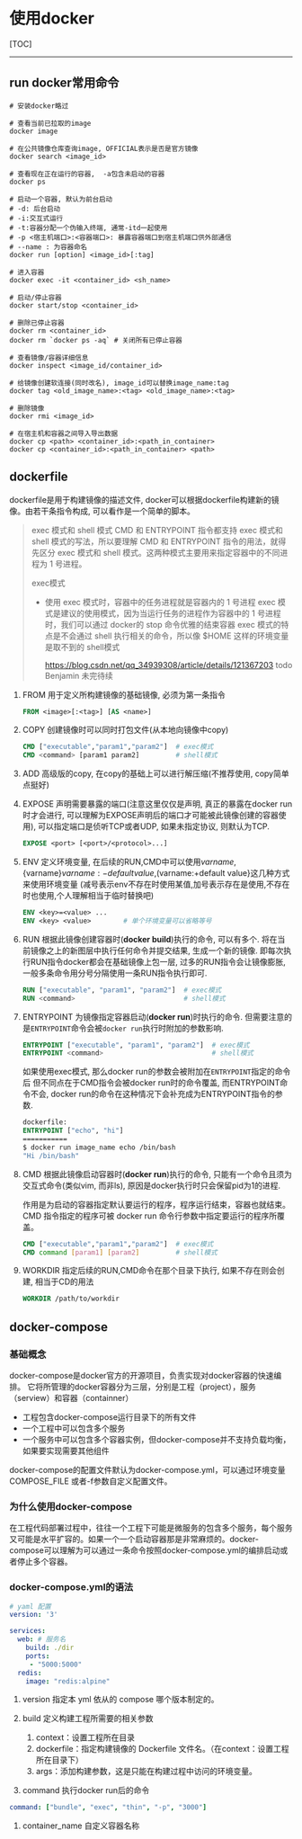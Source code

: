 # 使用docker

[TOC]

---

## run docker常用命令

```shell
# 安装docker略过

# 查看当前已拉取的image
docker image

# 在公共镜像仓库查询image, OFFICIAL表示是否是官方镜像
docker search <image_id>

# 查看现在正在运行的容器,  -a包含未启动的容器
docker ps

# 启动一个容器, 默认为前台启动
# -d: 后台启动
# -i:交互式运行
# -t:容器分配一个伪输入终端, 通常-itd一起使用
# -p <宿主机端口>:<容器端口>: 暴露容器端口到宿主机端口供外部通信 
# --name : 为容器命名
docker run [option] <image_id>[:tag]

# 进入容器
docker exec -it <container_id> <sh_name>

# 启动/停止容器
docker start/stop <container_id>

# 删除已停止容器
docker rm <container_id>
docker rm `docker ps -aq` # 关闭所有已停止容器

# 查看镜像/容器详细信息
docker inspect <image_id/container_id>

# 给镜像创建软连接(同时改名), image_id可以替换image_name:tag
docker tag <old_image_name>:<tag> <old_image_name>:<tag>

# 删除镜像
docker rmi <image_id>

# 在宿主机和容器之间导入导出数据
docker cp <path> <container_id>:<path_in_container>
docker cp <container_id>:<path_in_container> <path>
```

## dockerfile

dockerfile是用于构建镜像的描述文件, docker可以根据dockerfile构建新的镜像。由若干条指令构成, 可以看作是一个简单的脚本。

> exec 模式和 shell 模式
> CMD 和 ENTRYPOINT 指令都支持 exec 模式和 shell 模式的写法，所以要理解 CMD 和 ENTRYPOINT 指令的用法，就得先区分 exec 模式和 shell 模式。这两种模式主要用来指定容器中的不同进程为 1 号进程。
>
> exec模式
>
> - 使用 exec 模式时，容器中的任务进程就是容器内的 1 号进程
>   exec 模式是建议的使用模式，因为当运行任务的进程作为容器中的 1 号进程时，我们可以通过 docker的 stop 命令优雅的结束容器
>   exec 模式的特点是不会通过 shell 执行相关的命令，所以像 $HOME 这样的环境变量是取不到的
>   shell模式
>
>   https://blog.csdn.net/qq_34939308/article/details/121367203 todo Benjamin 未完待续

1. FROM
    用于定义所构建镜像的基础镜像, 必须为第一条指令
    
    ```dockerfile
    FROM <image>[:<tag>] [AS <name>]
    ```
    
1. COPY
    创建镜像时可以同时打包文件(从本地向镜像中copy)
    ```dockerfile
    CMD ["executable","param1","param2"]  # exec模式
    CMD <command> [param1 param2]         # shell模式
    ```

1. ADD
    高级版的copy, 在copy的基础上可以进行解压缩(不推荐使用, copy简单点挺好)

1. EXPOSE
    声明需要暴露的端口(注意这里仅仅是声明, 真正的暴露在docker run时才会进行, 可以理解为EXPOSE声明后的端口才可能被此镜像创建的容器使用), 可以指定端口是侦听TCP或者UDP, 如果未指定协议, 则默认为TCP.
    ```dockerfile
    EXPOSE <port> [<port>/<protocol>...]
    ```

1. ENV
    定义环境变量, 在后续的RUN,CMD中可以使用$varname,${varname}${varname:-default value},$(varname:+default value}这几种方式来使用环境变量 (减号表示env不存在时使用某值,加号表示存在是使用,不存在时也使用,个人理解相当于临时替换吧)
    ```dockerfile
    ENV <key>=<value> ...
    ENV <key> <value>        # 单个环境变量可以省略等号
    ```

1. RUN
    根据此镜像创建容器时(**docker build**)执行的命令, 可以有多个.
    将在当前镜像之上的新图层中执行任何命令并提交结果, 生成一个新的镜像. 即每次执行RUN指令docker都会在基础镜像上包一层, 过多的RUN指令会让镜像膨胀, 一般多条命令用分号分隔使用一条RUN指令执行即可.

    ```dockerfile
    RUN ["executable", "param1", "param2"]  # exec模式
    RUN <command>                           # shell模式
    ```

1. ENTRYPOINT
    为镜像指定容器启动(**docker run**)时执行的命令. 但需要注意的是`ENTRYPOINT`命令会被`docker run`执行时附加的参数影响.

    ```dockerfile
    ENTRYPOINT ["executable", "param1", "param2"]  # exec模式
    ENTRYPOINT <command>                           # shell模式
    ```
    
    如果使用exec模式, 那么docker run的参数会被附加在`ENTRYPOINT`指定的命令后
    但不同点在于CMD指令会被docker run时的命令覆盖, 而ENTRYPOINT命令不会, docker run的命令在这种情况下会补充成为ENTRYPOINT指令的参数.
    
    ```dockerfile
    dockerfile:
    ENTRYPOINT ["echo", "hi"]
    ===========
    $ docker run image_name echo /bin/bash
    "Hi /bin/bash"
    ```
    
1. CMD
    根据此镜像启动容器时(**docker run**)执行的命令, 只能有一个命令且须为交互式命令(类似vim, 而非ls), 原因是docker执行时只会保留pid为1的进程.

    作用是为启动的容器指定默认要运行的程序，程序运行结束，容器也就结束。CMD 指令指定的程序可被 docker run 命令行参数中指定要运行的程序所覆盖。

    ```dockerfile
    CMD ["executable","param1","param2"]  # exec模式
    CMD command [param1] [param2]         # shell模式
    ```

1. WORKDIR
    指定后续的RUN,CMD命令在那个目录下执行, 如果不存在则会创建, 相当于CD的用法
    ```dockerfile
    WORKDIR /path/to/workdir
    ```

## docker-compose

### 基础概念

docker-compose是docker官方的开源项目，负责实现对docker容器的快速编排。
它将所管理的docker容器分为三层，分别是工程（project），服务（serview）和容器（containner）

- 工程包含docker-compose运行目录下的所有文件
- 一个工程中可以包含多个服务
- 一个服务中可以包含多个容器实例，但docker-compose并不支持负载均衡，如果要实现需要其他组件

docker-compose的配置文件默认为docker-compose.yml，可以通过环境变量COMPOSE_FILE 或者-f参数自定义配置文件。

### 为什么使用docker-compose

在工程代码部署过程中，往往一个工程下可能是微服务的包含多个服务，每个服务又可能是水平扩容的。如果一个一个启动容器那是非常麻烦的。docker-compose可以理解为可以通过一条命令按照docker-compose.yml的编排启动或者停止多个容器。

### docker-compose.yml的语法

```yml
# yaml 配置
version: '3'

services:
  web: # 服务名
    build: ./dir
    ports:
     - "5000:5000"
  redis:
    image: "redis:alpine"
```

1. version
指定本 yml 依从的 compose 哪个版本制定的。

1. build
定义构建工程所需要的相关参数
    1. context：设置工程所在目录
    1. dockerfile：指定构建镜像的 Dockerfile 文件名。（在context：设置工程所在目录下）
    1. args：添加构建参数，这是只能在构建过程中访问的环境变量。

1. command
执行docker run后的命令
```yml
command: ["bundle", "exec", "thin", "-p", "3000"]
```

1. container_name
自定义容器名称

